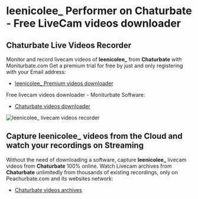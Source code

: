 # leenicolee_ Performer on Chaturbate - Free LiveCam videos downloader

## Chaturbate Live Videos Recorder

Monitor and record livecam videos of **leenicolee_** from **Chaturbate** with Moniturbate.com
Get a premium trial for free by just and only registering with your Email address:
* [leenicolee_ Premium videos downloader](https://moniturbate.com/request-demo-licence-key.html)

Free livecam videos downloader - Moniturbate Software:
* [Chaturbate videos downloader](https://moniturbate.com/moniturbate-download-software.html)

![leenicolee_ livecam videos recorder](https://peachurnet.com/templates/moniturbate-software.png)


## Capture leenicolee_ videos from the Cloud and watch your recordings on Streaming

Without the need of downloading a software, capture **leenicolee_** livecam videos from **Chaturbate** 100% online.
Watch Livecam archives from **Chaturbate** unlimitedly from thousands of existing recordings, only on Peachurbate.com and its websites network:
* [Chaturbate videos archives](https://peachurnet.com/)